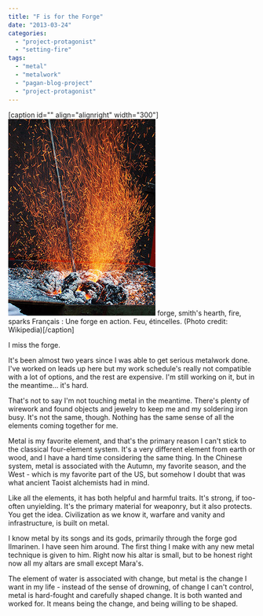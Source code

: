 ```yaml
---
title: "F is for the Forge"
date: "2013-03-24"
categories: 
  - "project-protagonist"
  - "setting-fire"
tags: 
  - "metal"
  - "metalwork"
  - "pagan-blog-project"
  - "project-protagonist"
---
```


\[caption id="" align="alignright" width="300"\][![forge, smith's hearth, fire, sparks Français :...](images/300px-Schmiedefeuer_2.jpg "forge, smith's hearth, fire, sparks Français :...")](http://commons.wikipedia.org/wiki/File:Schmiedefeuer_2.jpg) forge, smith's hearth, fire, sparks Français : Une forge en action. Feu, étincelles. (Photo credit: Wikipedia)\[/caption\]

I miss the forge.

It's been almost two years since I was able to get serious metalwork done. I've worked on leads up here but my work schedule's really not compatible with a lot of options, and the rest are expensive. I'm still working on it, but in the meantime... it's hard.

That's not to say I'm not touching metal in the meantime. There's plenty of wirework and found objects and jewelry to keep me and my soldering iron busy. It's not the same, though. Nothing has the same sense of all the elements coming together for me.

Metal is my favorite element, and that's the primary reason I can't stick to the classical four-element system. It's a very different element from earth or wood, and I have a hard time considering the same thing. In the Chinese system, metal is associated with the Autumn, my favorite season, and the West - which is my favorite part of the US, but somehow I doubt that was what ancient Taoist alchemists had in mind.

Like all the elements, it has both helpful and harmful traits. It's strong, if too-often unyielding. It's the primary material for weaponry, but it also protects. You get the idea. Civilization as we know it, warfare and vanity and infrastructure, is built on metal.

I know metal by its songs and its gods, primarily through the forge god Ilmarinen. I have seen him around. The first thing I make with any new metal technique is given to him. Right now his altar is small, but to be honest right now all my altars are small except Mara's.

The element of water is associated with change, but metal is the change I want in my life - instead of the sense of drowning, of change I can't control, metal is hard-fought and carefully shaped change. It is both wanted and worked for. It means being the change, and being willing to be shaped.
